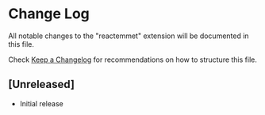 # Change Log

All notable changes to the "reactemmet" extension will be documented in this file.

Check [Keep a Changelog](http://keepachangelog.com/) for recommendations on how to structure this file.

## [Unreleased]

- Initial release